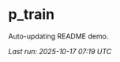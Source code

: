 # p_train

Auto-updating README demo.

<!--START_SECTION:status-->
_Last run: 2025-10-17 07:19 UTC_
<!--END_SECTION:status-->































































































































































































































































































































































































































































































































































































































































































































































































































































































































































































































































































































































































































































































































































